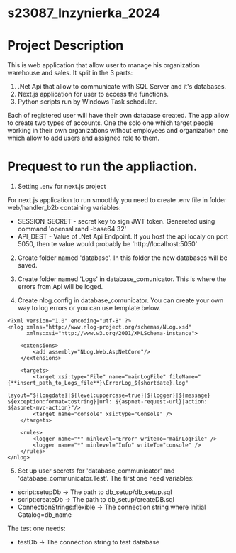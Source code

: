 # s23087_Inzynierka_2024

# Project Description
This is web application that allow user to manage his organization warehouse and sales. It split in the 3 parts:

1. .Net Api that allow to communicate with SQL Server and it's databases.
2. Next.js application for user to access the functions.
3. Python scripts run by Windows Task scheduler.

Each of registered user will have their own database created. The app allow to create two types of accounts. One the solo one which target people working in their own organizations without employees and organization one which allow to add users and assigned role to them.

# Prequest to run the appliaction.

1. Setting .env for next.js project

For next.js application to run smoothly you need to create .env file in folder web/handler_b2b containing variables:

<ul>
    <li>SESSION_SECRET - secret key to sign JWT token. Genereted using command 'openssl rand -base64 32'</li>
    <li>API_DEST - Value of .Net Api Endpoint. If you host the api localy on port 5050, then te value would probably be 'http://localhost:5050'</li>
</ul>

2. Create folder named 'database'. In this folder the new databases will be saved.

3. Create folder named 'Logs' in database_comunicator. This is where the errors from Api will be loged.

4. Create nlog.config in database_comunicator. You can create your own way to log errors or you can use template below.

```
<?xml version="1.0" encoding="utf-8" ?>
<nlog xmlns="http://www.nlog-project.org/schemas/NLog.xsd"
      xmlns:xsi="http://www.w3.org/2001/XMLSchema-instance">

	<extensions>
		<add assembly="NLog.Web.AspNetCore"/>
	</extensions>

	<targets>
		<target xsi:type="File" name="mainLogFile" fileName="{**insert_path_to_Logs_file**}\ErrorLog_${shortdate}.log" 
				layout="${longdate}|${level:uppercase=true}|${logger}|${message} ${exception:format=tostring}|url: ${aspnet-request-url}|action: ${aspnet-mvc-action}"/>
		<target name="console" xsi:type="Console" />
	</targets>

	<rules>
		<logger name="*" minlevel="Error" writeTo="mainLogFile" />
		<logger name="*" minlevel="Info" writeTo="console" />
	</rules>
</nlog>
```

5. Set up user secrets for 'database_communicator' and 'database_communicator.Test'. The first one need variables:

<ul>
<li>script:setupDb -> The path to db_setup/db_setup.sql</li>
<li>script:createDb -> The path to db_setup/createDB.sql</li>
<li>ConnectionStrings:flexible -> The connection string where Initial Catalog=db_name</li>
</ul>

The test one needs:

<ul>
<li>testDb -> The connection string to test database</li>
</ul>